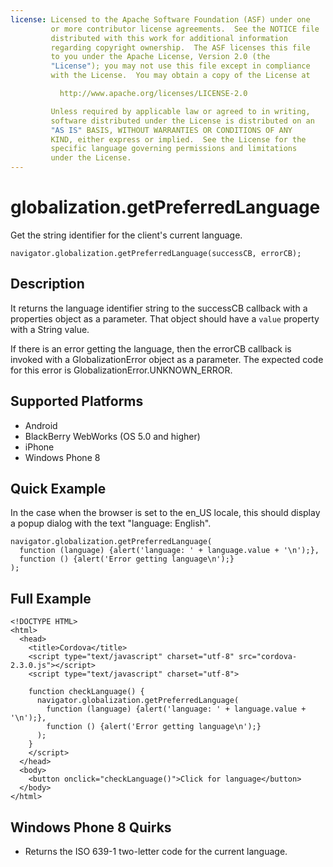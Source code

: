 ```yaml
---
license: Licensed to the Apache Software Foundation (ASF) under one
         or more contributor license agreements.  See the NOTICE file
         distributed with this work for additional information
         regarding copyright ownership.  The ASF licenses this file
         to you under the Apache License, Version 2.0 (the
         "License"); you may not use this file except in compliance
         with the License.  You may obtain a copy of the License at

           http://www.apache.org/licenses/LICENSE-2.0

         Unless required by applicable law or agreed to in writing,
         software distributed under the License is distributed on an
         "AS IS" BASIS, WITHOUT WARRANTIES OR CONDITIONS OF ANY
         KIND, either express or implied.  See the License for the
         specific language governing permissions and limitations
         under the License.
---
```


globalization.getPreferredLanguage
===========

Get the string identifier for the client's current language.

    navigator.globalization.getPreferredLanguage(successCB, errorCB);

    
Description
-----------

It returns the language identifier string to the successCB callback with a
properties object as a parameter. That object should have a ``value`` property with a String value.

If there is an error getting the language, then the errorCB callback is invoked with a GlobalizationError object as a parameter. The expected code for this error is GlobalizationError.UNKNOWN\_ERROR.

Supported Platforms
-------------------

- Android
- BlackBerry WebWorks (OS 5.0 and higher)
- iPhone
- Windows Phone 8


Quick Example
-------------

In the case when the browser is set to the en\_US locale, this should display a popup dialog with the text "language: English".

    navigator.globalization.getPreferredLanguage(
      function (language) {alert('language: ' + language.value + '\n');},
      function () {alert('Error getting language\n');}
    );

Full Example
------------

    <!DOCTYPE HTML>
    <html>
      <head>
        <title>Cordova</title>
        <script type="text/javascript" charset="utf-8" src="cordova-2.3.0.js"></script>
        <script type="text/javascript" charset="utf-8">
    
        function checkLanguage() {
          navigator.globalization.getPreferredLanguage(
            function (language) {alert('language: ' + language.value + '\n');},
            function () {alert('Error getting language\n');}
          );
        }
        </script>
      </head>
      <body>
        <button onclick="checkLanguage()">Click for language</button>
      </body>
    </html>


Windows Phone 8 Quirks
-------
- Returns the ISO 639-1 two-letter code for the current language.
